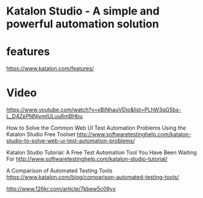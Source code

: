 # Katalon Studio - A simple and powerful automation solution

# features
https://www.katalon.com/features/

# Video
https://www.youtube.com/watch?v=xBjNhauVDio&list=PLhW3qG5bs-L_D4ZePNNjvmIULuu6mBHbu

How to Solve the Common Web UI Test Automation Problems Using the Katalon Studio Free Toolset
http://www.softwaretestinghelp.com/katalon-studio-to-solve-web-ui-test-automation-problems/

Katalon Studio Tutorial: A Free Test Automation Tool You Have Been Waiting For
http://www.softwaretestinghelp.com/katalon-studio-tutorial/

A Comparison of Automated Testing Tools
https://www.katalon.com/blog/comparison-automated-testing-tools/


http://www.126kr.com/article/7kbew5c09yx
